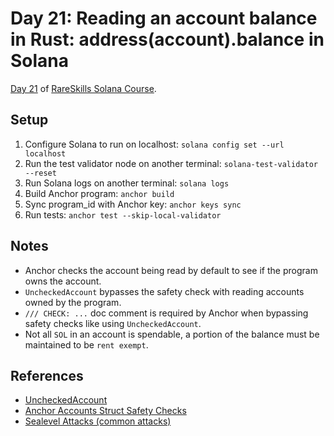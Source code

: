 # Day 21: Reading an account balance in Rust: address(account).balance in Solana

[Day 21](https://www.rareskills.io/post/solana-get-account-balance) of [RareSkills Solana Course](https://www.rareskills.io/solana-tutorial).

## Setup

1. Configure Solana to run on localhost: `solana config set --url localhost`
2. Run the test validator node on another terminal: `solana-test-validator --reset`
3. Run Solana logs on another terminal: `solana logs`
4. Build Anchor program: `anchor build`
5. Sync program_id with Anchor key: `anchor keys sync`
6. Run tests: `anchor test --skip-local-validator`

## Notes

- Anchor checks the account being read by default to see if the program owns the account.
- `UncheckedAccount` bypasses the safety check with reading accounts owned by the program.
- `/// CHECK: ...` doc comment is required by Anchor when bypassing safety checks like using `UncheckedAccount`.
- Not all `SOL` in an account is spendable, a portion of the balance must be maintained to be `rent exempt`.

## References

- [UncheckedAccount](https://docs.rs/anchor-lang/latest/anchor_lang/accounts/unchecked_account/struct.UncheckedAccount.html)
- [Anchor Accounts Struct Safety Checks](https://book.anchor-lang.com/anchor_in_depth/the_accounts_struct.html#safety-checks)
- [Sealevel Attacks (common attacks)](https://github.com/coral-xyz/sealevel-attacks)
